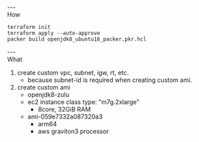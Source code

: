 
---\
How

```
terraform init
terraform apply --auto-approve
packer build openjdk8_ubuntu18_packer.pkr.hcl
```


---\
What


1. create custom vpc, subnet, igw, rt, etc.
	- because subnet-id is required when creating custom ami.
2. create custom ami
	- openjdk8-zulu
	- ec2 instance class type: "m7g.2xlarge"
		- 8core, 32GiB RAM
	- ami-059e7332a087320a3
		- arm64
		- aws graviton3 processor
